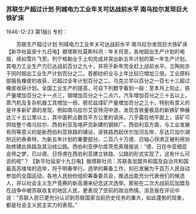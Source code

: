### 苏联生产超过计划  列城电力工业年关可达战前水平  南乌拉尔发现巨大铁矿床

1946-12-23
第1版()
专栏：

　　苏联生产超过计划
    列城电力工业年关可达战前水平
    南乌拉尔发现巨大铁矿床
    【新华社延安十九日电】据塔斯社莫斯科讯：年关将至，各地超出生产计划的电报，续如雪片飞至。列宁格勒业于上旬完成并突出新五年计划的第一年生产计划，其电力工业生产力已达战前百分之九十，并将于新年完全赶上战前水平。立陶宛亦于同时超出工业生产计划百分之二。首都纺织业与上年比较已增加三倍。工业原料部报告橡皮的收获，已超过全年计划百分之二。乌克兰早以百分之一百七十三超过橡皮收获计划。全国工业生产的提高，可自下列数字看到一般：至本月上旬止，铁产量增加百分之十一点三，钢增加百分之十二点六，汽车增加百分之三十五以上，蒸汽机及复杂机器工具增加一倍，顿尼兹煤矿产量增加百分之三十。特别有意义的是许多新矿源的发现，例如南乌拉尔艾亚特河中游，发现含铁量极高的新铁矿伸展达三十五公里以上，其中面积占数百平方公里的该床，几乎露在地平面上，该矿可供给整个南乌拉尔、西伯利亚及喀萨克新建的钢铁厂。西伯利亚方面，与工业发展有同等意义的是新西伯利亚铁路的铺设，该铁路西起伏尔加河左岸，东达贝加尔湖附近的泰素特，为新五年计划的重要部分。二百八十万德、日轴心俘虏正被利用协助修建此铁路及其沿线公路。西伯利亚伊尔库茨克真理报说：“德、日在中亚细亚会师之梦，已以德、日俘虏在西伯利亚建立铁路、公路的形式实现了，这有什么可说的呢”？
    【新华社延安十九日电】据塔斯社讯：苏联各加盟共和国及自治共和国最高苏维埃的选举，将于明春举行。选举的筹备工作，刻已发展为千百万人民自动参加的全国运动，各地人民纷纷组织筹备委员会，推选出能充分代表他们的候选人，并以社会主义生产竞赛的新高潮来纪念这次选举。那些在二次大战前后加盟及在战争中被苏联收复的地区人民，更表现了空前的政治热情。消息报在评论中说：“苏联人民已更充分认识到苏联国家当前历史任务的重大，如此蓬勃的现象，都是社会主义民主实力的表现。”

